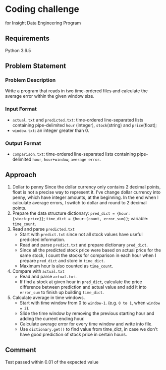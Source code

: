 # Coding challenge
  for Insight Data Engineering Program

## Requirements
  Python 3.6.5

## Problem Statement
### Problem Description
  Write a program that reads in two time-ordered files and calculate the average error within the given window size.

### Input Format
  - `actual.txt` and `predicted.txt`: time-ordered line-separated lists containing pipe-delimited `hour` (integer), `stock`(string) and `price`(float);
  - `window.txt`: an integer greater than 0.

### Output Format
  - `comparison.txt`: time-ordered line-separated lists containing pipe-delimited `hour`, `hour+window`, `average error`.

## Approach
1. Dollar to penny
    Since the dollar currency only contains 2 decimal points, float is not a precise way to represent it. I've change dollar currency into penny, which have integer amounts, at the beginning. In the end when I calculate average errors, I switch to dollar and round to 2 decimal points.
2. Prepare the data structure
    dictionary: `pred_dict = {hour:{stock:price}}`;
                `time_dict = {hour:(count, error_sum)}`;
    variable: `time_count`.
3. Read and parse `predicted.txt`
    - Start with `predict.txt` since not all stock values have useful predicted information.
    - Read and parse `predict.txt` and prepare dictionary `pred_dict`.
    - Since all the predicted stock price were based on actual price for the same stock, I count the stocks for comparison in each hour when I prepare `pred_dict` and store in `time_dict`.
    - Maximum hour is also counted as `time_count`.
4. Compare with `actual.txt`
    - Read and parse `actual.txt`.
    - If find a stock at given hour in `pred_dict`, calculate the price difference between prediction and actual value and add it into `error_sum` to finish up building `time_dict`.
5. Calculate average in time windows.
    - Start with time window from 0 to `window-1`. (e.g. `0 to 1`, when `window = 2`).
    - Slide the time window by removing the previous starting hour and adding the current ending hour.
    - Calculate average error for every time window and write into file.
    - Use `dictionary.get()` to find value from time_dict, in case we don't have good prediction of stock price in certain hours.

## Comment
   Test passed within 0.01 of the expected value
